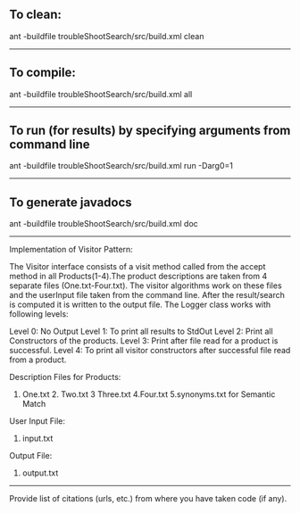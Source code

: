 ## To clean:
ant -buildfile troubleShootSearch/src/build.xml clean

-----------------------------------------------------------------------
## To compile: 
ant -buildfile troubleShootSearch/src/build.xml all

-----------------------------------------------------------------------
## To run (for results) by specifying arguments from command line 

ant -buildfile troubleShootSearch/src/build.xml run -Darg0=1

-----------------------------------------------------------------------

## To generate javadocs 

ant -buildfile troubleShootSearch/src/build.xml doc 

-----------------------------------------------------------------------

Implementation of Visitor Pattern:

The Visitor interface consists of a visit method called from the accept method in all Products(1-4).The product descriptions are taken from 4 separate files (One.txt-Four.txt).
The visitor algorithms work on these files and the userInput file taken from the command line. 
After the result/search is computed it is written to the output file. The Logger class works with following levels:

Level 0: No Output
Level 1: To print all results to StdOut
Level 2: Print all Constructors of the products.
Level 3: Print after file read for a product is successful.
Level 4: To print all visitor constructors after successful file read from a product.

Description Files for Products:
1. One.txt 2. Two.txt 3 Three.txt 4.Four.txt 5.synonyms.txt for Semantic Match

User Input File:
1. input.txt

Output File:
1. output.txt 

-----------------------------------------------------------------------

Provide list of citations (urls, etc.) from where you have taken code
(if any).